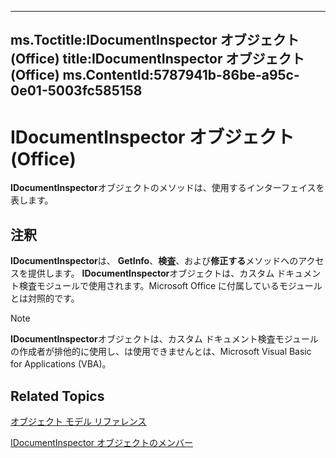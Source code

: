

---
ms.Toctitle:IDocumentInspector オブジェクト (Office)
title:IDocumentInspector オブジェクト (Office)
ms.ContentId:5787941b-86be-a95c-0e01-5003fc585158
---
# IDocumentInspector オブジェクト (Office)




**IDocumentInspector**オブジェクトのメソッドは、使用するインターフェイスを表します。

## 注釈
**IDocumentInspector**は、 **GetInfo**、**検査**、および**修正する**メソッドへのアクセスを提供します。 **IDocumentInspector**オブジェクトは、カスタム ドキュメント検査モジュールで使用されます。Microsoft Office に付属しているモジュールとは対照的です。



>[!NOTE]
>**IDocumentInspector**オブジェクトは、カスタム ドキュメント検査モジュールの作成者が排他的に使用し、は使用できませんとは、Microsoft Visual Basic for Applications (VBA)。





## Related Topics

[オブジェクト モデル リファレンス](499c789a-aba2-0fad-649a-0ea964cd3b5e.md)

[IDocumentInspector オブジェクトのメンバー](61140922-4f7f-3547-ef3d-7b4120c5b34e.md)




